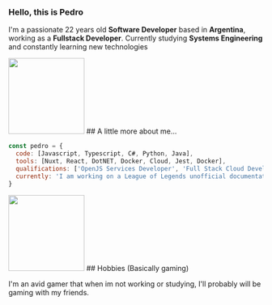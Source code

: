 ### Hello, this is **Pedro**

I'm a passionate 22 years old **Software Developer** based in **Argentina**, working as a **Fullstack Developer**.
Currently studying **Systems Engineering** and constantly learning new technologies

<img src="https://media.giphy.com/media/kwEmwFUWO5Ety/giphy.gif" width="150">
## A little more about me...  

```javascript
const pedro = {
  code: [Javascript, Typescript, C#, Python, Java],
  tools: [Nuxt, React, DotNET, Docker, Cloud, Jest, Docker],
  qualifications: ['OpenJS Services Developer', 'Full Stack Cloud Developer'],
  currently: 'I am working on a League of Legends unofficial documentation project.'
}
```

<img src="https://media.giphy.com/media/ckTRTDXhDF652ltrK9/giphy.gif" width="150">
## Hobbies (Basically gaming)

I'm an avid gamer that when im not working or studying, I'll probably will be gaming with my friends.  
